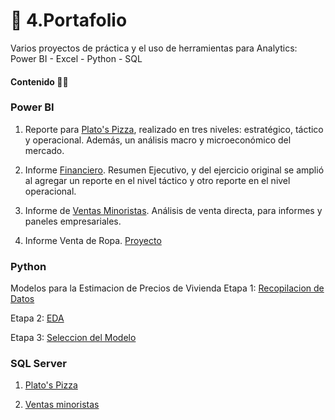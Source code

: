 # 💼 4.Portafolio   
Varios proyectos de práctica y el uso de herramientas para Analytics:  Power BI - Excel - Python - SQL

#### Contenido 👩‍💻

### Power BI

1. Reporte para [Plato's Pizza](https://github.com/EvelynOr/4.Portafolio/tree/main/Pizza%20Challenge), realizado en tres niveles: estratégico, táctico y operacional. Además, un análisis macro y microeconómico del mercado.
    
2. Informe [Financiero](https://github.com/EvelynOr/4.Portafolio/tree/main/2.Finanzas). Resumen Ejecutivo, y del ejercicio original se amplió al agregar un reporte en el nivel táctico y otro reporte en el nivel operacional.

3. Informe de [Ventas Minoristas](https://github.com/EvelynOr/4.Portafolio/tree/main/3.%20Ventas%20Minorista). Análisis de venta directa, para informes y paneles empresariales. 

4. Informe Venta de Ropa. [Proyecto](https://github.com/EvelynOr/4.Portafolio/tree/main/4.%20Informe%20Venta%20de%20Ropa)


### Python

Modelos para la Estimacion de Precios de Vivienda
Etapa 1: [Recopilacion de Datos](https://github.com/EvelynOr/Python/tree/main/1.%20Proyectos/1.%20House%20Price%20Prediction)

Etapa 2: [EDA](https://github.com/EvelynOr/Python/blob/main/1.%20Proyectos/1.%20House%20Price%20Prediction/Etapa%202_%20EDA_BostonHousing.ipynb)

Etapa 3: [Seleccion del Modelo](https://github.com/EvelynOr/Python/blob/main/1.%20Proyectos/1.%20House%20Price%20Prediction/Etapa%203_%20SeleccionModelo_BostonHousing%20.ipynb)



### SQL Server

1. [Plato's Pizza](https://github.com/EvelynOr/4.Portafolio/blob/main/Pizza%20Challenge/6.AnalisisDatos.sql)
   
2. [Ventas minoristas](https://github.com/EvelynOr/SQL/blob/main/2.%20Ventas%20Minorista/VentasMinoristas.sql)

